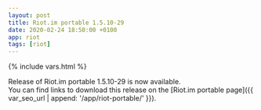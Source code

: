 ```yaml
---
layout: post
title: Riot.im portable 1.5.10-29
date: 2020-02-24 18:50:00 +0100
app: riot
tags: [riot]
---
```

{% include vars.html %}

Release of Riot.im portable 1.5.10-29 is now available.<br />
You can find links to download this release on the [Riot.im portable page]({{ var_seo_url | append: '/app/riot-portable/' }}).